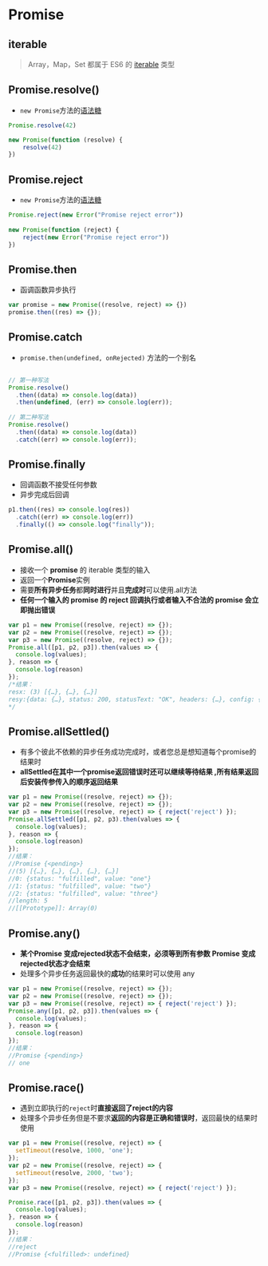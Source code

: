 # Promise

## iterable

> Array，Map，Set 都属于 ES6 的 [iterable](https://so.csdn.net/so/search?q=iterable&spm=1001.2101.3001.7020) 类型



## Promise.resolve()

*  `new Promise`方法的[语法糖](https://so.csdn.net/so/search?q=语法糖&spm=1001.2101.3001.7020) 

```js
Promise.resolve(42) 

new Promise(function (resolve) {
    resolve(42)
})
```



## Promise.reject

*  `new Promise`方法的[语法糖](https://so.csdn.net/so/search?q=语法糖&spm=1001.2101.3001.7020) 

```js
Promise.reject(new Error("Promise reject error"))
 
new Promise(function (reject) {
    reject(new Error("Promise reject error"))
})
```



## Promise.then

* 函调函数异步执行

```js
var promise = new Promise((resolve, reject) => {})
promise.then((res) => {});
```



## Promise.catch

*  `promise.then(undefined, onRejected)` 方法的一个别名 

```js
 
// 第一种写法
Promise.resolve()
  .then((data) => console.log(data))
  .then(undefined, (err) => console.log(err));
 
// 第二种写法
Promise.resolve()
  .then((data) => console.log(data))
  .catch((err) => console.log(err));
```



## Promise.finally

* 回调函数不接受任何参数 
* 异步完成后回调

```js
p1.then((res) => console.log(res))
  .catch((err) => console.log(err))
  .finally(() => console.log("finally"));
```





## Promise.all()

*  接收一个 **promise** 的 iterable 类型的输入 
*  返回一个**Promise**实例 
*  需要**所有异步任务**都**同时进行**并且**完成时**可以使用.all方法 
*  **任何一个输入的 promise 的 reject 回调执行或者输入不合法的 promise 会立即抛出错误** 

```js
var p1 = new Promise((resolve, reject) => {});
var p2 = new Promise((resolve, reject) => {});
var p3 = new Promise((resolve, reject) => {});
Promise.all([p1, p2, p3]).then(values => {
  console.log(values);
}, reason => {
  console.log(reason)
});
/*结果：
resx: (3) [{…}, {…}, {…}]
resy:{data: {…}, status: 200, statusText: "OK", headers: {…}, config: {…}, …}
*/
```



## Promise.allSettled()

*  有多个彼此不依赖的异步任务成功完成时，或者您总是想知道每个promise的结果时 
*  **allSettled在其中一个promise返回错误时还可以继续等待结果 ,所有结果返回后安装传参传入的顺序返回结果**

```js
var p1 = new Promise((resolve, reject) => {});
var p2 = new Promise((resolve, reject) => {});
var p3 = new Promise((resolve, reject) => { reject('reject') });
Promise.allSettled([p1, p2, p3).then(values => {
  console.log(values);
}, reason => {
  console.log(reason)
});
//结果：
//Promise {<pending>}
//(5) [{…}, {…}, {…}, {…}, {…}]
//0: {status: "fulfilled", value: "one"}
//1: {status: "fulfilled", value: "two"}
//2: {status: "fulfilled", value: "three"}
//length: 5
//[[Prototype]]: Array(0)
```



## Promise.any()

* **某个Promise 变成rejected状态不会结束，必须等到所有参数 Promise 变成rejected状态才会结束**
*  处理多个异步任务返回最快的**成功**的结果时可以使用 any 

```js
var p1 = new Promise((resolve, reject) => {});
var p2 = new Promise((resolve, reject) => {});
var p3 = new Promise((resolve, reject) => { reject('reject') });
Promise.any([p1, p2, p3]).then(values => {
  console.log(values);
}, reason => {
  console.log(reason)
});
//结果：
//Promise {<pending>}
// one
```



## Promise.race()

*   遇到立即执行的`reject`时**直接返回了reject的内容** 
*  处理多个异步任务但是不要求**返回的内容是正确和错误时**，返回最快的结果时使用 

```js
var p1 = new Promise((resolve, reject) => {
  setTimeout(resolve, 1000, 'one');
});
var p2 = new Promise((resolve, reject) => {
  setTimeout(resolve, 2000, 'two');
});
var p3 = new Promise((resolve, reject) => { reject('reject') });

Promise.race([p1, p2, p3]).then(values => {
  console.log(values);
}, reason => {
  console.log(reason)
});
//结果：
//reject
//Promise {<fulfilled>: undefined}
```

